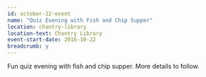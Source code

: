 ```yaml
---
id: october-22-event
name: "Quiz Evening with Fish and Chip Supper"
location: chantry-library
location-text: Chantry Library
event-start-date: 2016-10-22
breadcrumb: y
---
```


Fun quiz evening with fish and chip supper. More details to follow.
